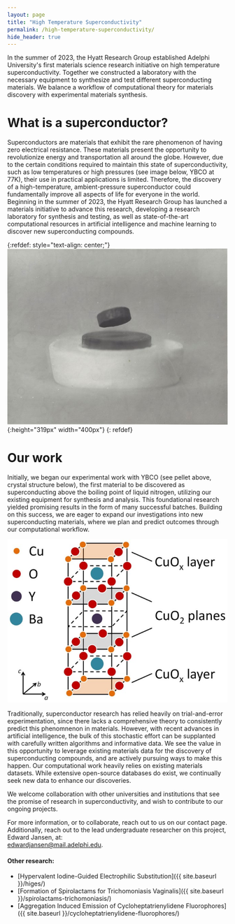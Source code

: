 ```yaml
---
layout: page
title: "High Temperature Superconductivity"
permalink: /high-temperature-superconductivity/
hide_header: true
---
```


In the summer of 2023, the Hyatt Research Group established Adelphi University's first materials science research initiative on high temperature superconductivity. Together we constructed a laboratory with the necessary equipment to synthesize and test different superconducting materials. We balance a workflow of computational theory for materials discovery with experimental materials synthesis.

# What is a superconductor?

Superconductors are materials that exhibit the rare phenomenon of having zero electrical resistance. These materials present the opportunity to revolutionize energy and transportation all around the globe. However, due to the certain conditions required to maintain this state of superconductivity, such as low temperatures or high pressures (see image below, YBCO at 77K), their use in practical applications is limited. Therefore, the discovery of a high-temperature, ambient-pressure superconductor could fundamentally improve all aspects of life for everyone in the world.
Beginning in the summer of 2023, the Hyatt Research Group has launched a materials initiative to advance this research, developing a research laboratory for synthesis and testing, as well as state-of-the-art computational resources in artificial intelligence and machine learning to discover new superconducting compounds.  

{:refdef: style="text-align: center;"}
![YBCO Magnet](/media/images/superconductors/ybco_magent.jpeg){:height="319px" width="400px"}
{: refdef}

# Our work

Initially, we began our experimental work with YBCO (see pellet above, crystal structure below), the first material to be discovered as superconducting above the boiling point of liquid nitrogen, utilizing our existing equipment for synthesis and analysis. This foundational research yielded promising results in the form of many successful batches. Building on this success, we are eager to expand our investigations into new superconducting materials, where we plan and predict outcomes through our computational workflow. 

![YBCO Structure](/media/images/superconductors/ybco_structure.jpeg)

Traditionally, superconductor research has relied heavily on trial-and-error experimentation, since there lacks a comprehensive theory to consistently predict this phenomnenon in materials. However, with recent advances in artificial intelligence, the bulk of this stochastic effort can be supplanted with carefully written algorithms and informative data. We see the value in this opportunity to leverage existing materials data for the discovery of superconducting compounds, and are actively pursuing ways to make this happen. Our computational work heavily relies on existing materials datasets. While extensive open-source databases do exist, we continually seek new data to enhance our discoveries. 

We welcome collaboration with other universities and institutions that see the promise of research in superconductivity, and wish to contribute to our ongoing projects. 

For more information, or to collaborate, reach out to us on our contact page. Additionally, reach out to the lead undergraduate researcher on this project, Edward Jansen, at:<br>
[edwardjansen@mail.adelphi.edu](mailto:edwardjansen@mail.adelphi.edu).

#### Other research:
* [Hypervalent Iodine-Guided Electrophilic Substitution]({{ site.baseurl }}/higes/)
* [Formation of Spirolactams for Trichomoniasis Vaginalis]({{ site.baseurl }}/spirolactams-trichomoniasis/)
* [Aggregation Induced Emission of Cycloheptatrienylidene Fluorophores]({{ site.baseurl }}/cycloheptatrienylidene-fluorophores/)
